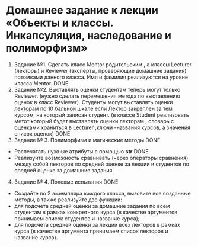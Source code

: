 # Домашнее задание к лекции «Объекты и классы. Инкапсуляция, наследование и полиморфизм»

1. Задание №1. Сделать класс Mentor родительским , а классы Lecturer (лекторы) и Reviewer (эксперты, проверяющие домашние задания) потомками данного класса.
Имя и фамилия реализуются на уровне класса Mentor. DONE
2. Задание №2. Выставлять оценки студентам теперь могут только Reviewer. (нужно сделать перемещения метода по выставлению оценок в класс Reviewer).
Студенты могут выставлять оценки лекторам по 10 бальной шкале если Лектор закреплен за тем курсом, на который записан студент. (в классе Student реализовать метот который будет выставлять оценки лекторам , словарь с оценками храниться в Lecturer ,ключи -названия курсов, а значения список оценок) DONE
3. Задание № 3. Полиморфизм и магические методы DONE
* Распечатать нужные атрибуты с помощью __str__  DONE
* Реализуйте возможность сравнивать (через операторы сравнения) между собой лекторов по средней оценке за лекции и студентов по средней оценке за домашние задания
4. Задание № 4. Полевые испытания DONE
* Создайте по 2 экземпляра каждого класса, вызовите все созданные методы, а также реализуйте две функции:
* для подсчета средней оценки за домашние задания по всем студентам в рамках конкретного курса (в качестве аргументов принимаем список студентов и название курса);
* для подсчета средней оценки за лекции всех лекторов в рамках курса (в качестве аргумента принимаем список лекторов и название курса).